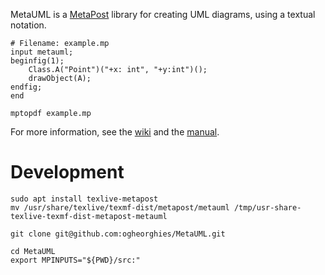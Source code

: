 MetaUML is a [MetaPost](https://www.tug.org/metapost.html) library for creating UML diagrams, using a textual notation.

```
# Filename: example.mp
input metauml;
beginfig(1);
    Class.A("Point")("+x: int", "+y:int")();
    drawObject(A);
endfig;
end
```

```
mptopdf example.mp
```

For more information, see the [wiki](https://github.com/ogheorghies/MetaUML/wiki) and the [manual](https://github.com/ogheorghies/MetaUML/releases/download/v0.2.6/metauml-manual-v0.2.6-19d34de3da75cbd9f814f0a9ec03b4e0861b1541.pdf).

# Development

```
sudo apt install texlive-metapost
mv /usr/share/texlive/texmf-dist/metapost/metauml /tmp/usr-share-texlive-texmf-dist-metapost-metauml

git clone git@github.com:ogheorghies/MetaUML.git

cd MetaUML
export MPINPUTS="${PWD}/src:"
```
